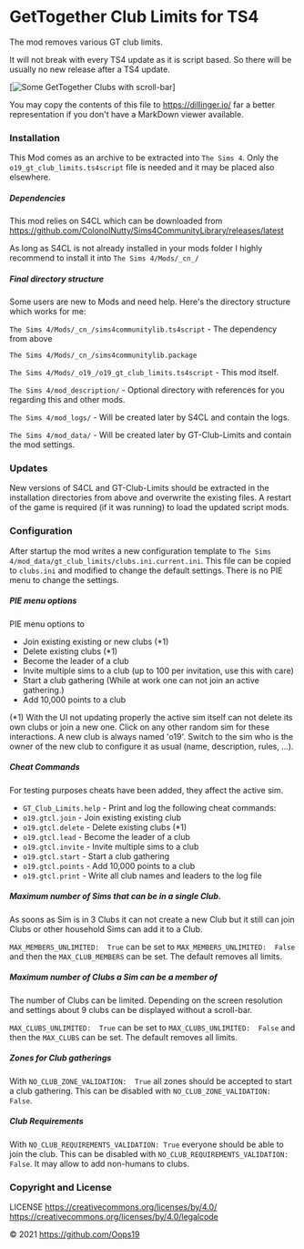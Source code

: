 #  GetTogether Club Limits for TS4
The mod removes various GT club limits.

It will not break with every TS4 update as it is script based. So there will be usually no new release after a TS4 update.

[![Some  GetTogether Clubs with scroll-bar](GT_Club_Limits.png)]

You may copy the contents of this file to https://dillinger.io/ far a better representation if you don't have a MarkDown viewer available.

### Installation
This Mod comes as an archive to be extracted into `The Sims 4`. Only the `o19_gt_club_limits.ts4script` file is needed and it may be placed also elsewhere.

##### Dependencies
This mod relies on S4CL which can be downloaded from https://github.com/ColonolNutty/Sims4CommunityLibrary/releases/latest

As long as S4CL is not already installed in your mods folder I highly recommend to install it into `The Sims 4/Mods/_cn_/`

##### Final directory structure
Some users are new to Mods and need help. Here's the directory structure which works for me:

`The Sims 4/Mods/_cn_/sims4communitylib.ts4script` - The dependency from above

`The Sims 4/Mods/_cn_/sims4communitylib.package`

`The Sims 4/Mods/_o19_/o19_gt_club_limits.ts4script` - This mod itself.


`The Sims 4/mod_description/` - Optional directory with references for you regarding this and other mods.

`The Sims 4/mod_logs/` - Will be created later by S4CL and contain the logs.

`The Sims 4/mod_data/` - Will be created later by GT-Club-Limits and contain the mod settings.

### Updates
New versions of S4CL and GT-Club-Limits should be extracted in the installation directories from above and overwrite the existing files.
A restart of the game is required (if it was running) to load the updated script mods. 
 
### Configuration
After startup the mod writes a new configuration template to `The Sims 4/mod_data/gt_club_limits/clubs.ini.current.ini`. This file can be copied to `clubs.ini` and modified to change the default settings.
There is no PIE menu to change the settings.

##### PIE menu options
PIE menu options to
* Join existing existing or new clubs (*1)
* Delete existing clubs (*1)
* Become the leader of a club
* Invite multiple sims to a club (up to 100 per invitation, use this with care)
* Start a club gathering (While at work one can not join an active gathering.)
* Add 10,000 points to a club

(*1) With the UI not updating properly the active sim itself can not delete its own clubs or join a new one. Click on any other random sim for these interactions.
A new club is always named 'o19'. Switch to the sim who is the owner of the new club to configure it as usual (name, description, rules, ...).

##### Cheat Commands #####
For testing purposes cheats have been added, they affect the active sim.
* `GT_Club_Limits.help` - Print and log the following cheat commands:
* `o19.gtcl.join` - Join existing existing club
* `o19.gtcl.delete` - Delete existing clubs (*1)
* `o19.gtcl.lead` - Become the leader of a club
* `o19.gtcl.invite` - Invite multiple sims to a club
* `o19.gtcl.start` - Start a club gathering
* `o19.gtcl.points` - Add 10,000 points to a club
* `o19.gtcl.print` - Write all club names and leaders to the log file

##### Maximum number of Sims that can be in a single Club.
As soons as Sim is in 3 Clubs it can not create a new Club but it still can join Clubs or other household Sims can add it to a Club.

`MAX_MEMBERS_UNLIMITED:  True` can be set to `MAX_MEMBERS_UNLIMITED:  False` and then the `MAX_CLUB_MEMBERS` can be set. The default removes all limits.

##### Maximum number of Clubs a Sim can be a member of
The number of Clubs can be limited. Depending on the screen resolution and settings about 9 clubs can be displayed without a scroll-bar.

`MAX_CLUBS_UNLIMITED:  True` can be set to `MAX_CLUBS_UNLIMITED:  False` and then the `MAX_CLUBS` can be set. The default removes all limits.

##### Zones for Club gatherings
With `NO_CLUB_ZONE_VALIDATION:  True` all zones should be accepted to start a club gathering. This can be disabled with `NO_CLUB_ZONE_VALIDATION: False`.

##### Club Requirements
With `NO_CLUB_REQUIREMENTS_VALIDATION: True` everyone should be able to join the club. This can be disabled with `NO_CLUB_REQUIREMENTS_VALIDATION: False`. It may allow to add non-humans to clubs.

### Copyright and License
LICENSE https://creativecommons.org/licenses/by/4.0/ https://creativecommons.org/licenses/by/4.0/legalcode

© 2021 https://github.com/Oops19
